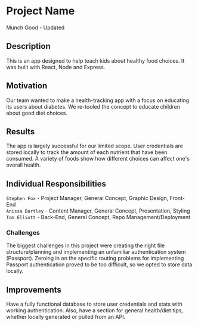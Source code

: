 # Project Name
Munch Good - Updated

## Description
This is an app designed to help teach kids about healthy food choices. It was built with React, Node and Express.

## Motivation
Our team wanted to make a health-tracking app with a focus on educating its users about diabetes. We re-tooled the concept to educate children about good diet choices.

## Results
The app is largely successful for our limited scope. User credentials are stored locally to track the amount of each nutrient that have been consumed. A variety of foods show how different choices can affect one's overall health.

## Individual Responsibilities
`Stephen Fox` - Project Manager, General Concept, Graphic Design, Front-End<br />
`Anissa Bartley` - Content Manager, General Concept, Presentation, Styling<br />
`Tom Elliott` - Back-End, General Concept, Repo Management/Deployment

### Challenges
The biggest challenges in this project were creating the right file structure/planning and implementing an unfamiliar authentication system (Passport). Zeroing in on the specific routing problems for implementing Passport authentication proved to be too difficult, so we opted to store data locally.

## Improvements
Have a fully functional database to store user credentials and stats with working authentication. Also, have a section for general health/diet tips, whether locally generated or pulled from an API.
